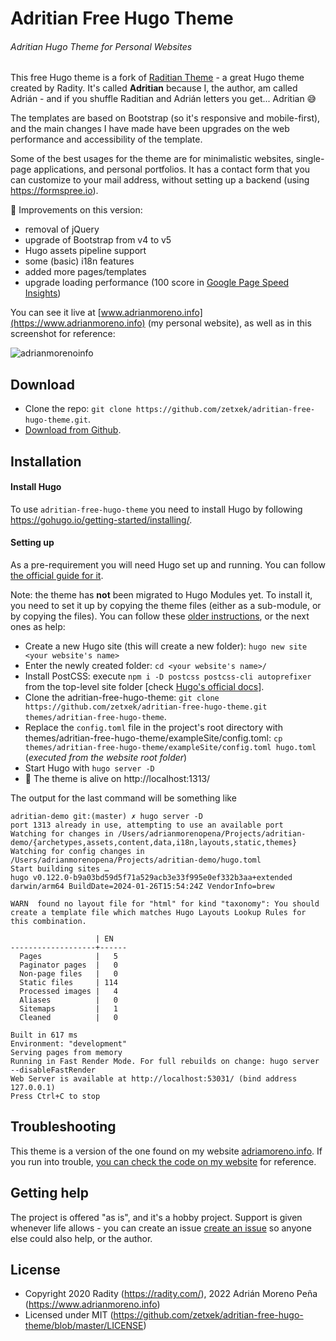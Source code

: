 # Adritian Free Hugo Theme
###### Adritian Hugo Theme for Personal Websites

This free Hugo theme is a fork of [Raditian Theme](https://github.com/radity/raditian-free-hugo-theme) - a great Hugo theme created by Radity. It's called __Adritian__ because I, the author, am called Adrián - and if you shuffle Raditian and Adrián letters you get... Adritian 😅

The templates are based on Bootstrap (so it's responsive and mobile-first), and the main changes I have made have been upgrades on the web performance and accessibility of the template.

Some of the best usages for the theme are for minimalistic websites, single-page applications, and personal portfolios. It has a contact form that you can customize to your mail address, without setting up a backend (using https://formspree.io).


🚀 Improvements on this version:

- removal of jQuery
- upgrade of Bootstrap from v4 to v5
- Hugo assets pipeline support
- some (basic) i18n features
- added more pages/templates
- upgrade loading performance (100 score in [Google Page Speed Insights](https://pagespeed.web.dev))

You can see it live at [www.adrianmoreno.info](https://www.adrianmoreno.info) (my personal website), as well as in this screenshot for reference:

![adrianmorenoinfo](https://user-images.githubusercontent.com/240085/230632835-74349170-d610-4731-8fac-62c413e6b3f5.png)


## Download

- Clone the repo: `git clone https://github.com/zetxek/adritian-free-hugo-theme.git`.
- [Download from Github](https://github.com/zetxek/adritian-free-hugo-theme/archive/main.zip).

## Installation

#### Install Hugo

To use `adritian-free-hugo-theme` you need to install Hugo by following https://gohugo.io/getting-started/installing/.

#### Setting up

As a pre-requirement you will need Hugo set up and running. You can follow [the official guide for it](https://gohugo.io/categories/installation/).

Note: the theme has **not** been migrated to Hugo Modules yet. To install it, you need to set it up by copying the theme files (either as a sub-module, or by copying the files). You can follow these [older instructions](https://gohugobrasil.netlify.app/themes/installing-and-using-themes/), or the next ones as help:

- Create a new Hugo site (this will create a new folder): `hugo new site <your website's name>`
- Enter the newly created folder: `cd <your website's name>/`
- Install PostCSS: execute `npm i -D postcss postcss-cli autoprefixer` from the top-level site folder [check [Hugo's official docs](https://gohugo.io/hugo-pipes/postcss/)].
- Clone the adritian-free-hugo-theme: `git clone https://github.com/zetxek/adritian-free-hugo-theme.git themes/adritian-free-hugo-theme`.
- Replace the `config.toml` file in the project's root directory with themes/adritian-free-hugo-theme/exampleSite/config.toml: `cp themes/adritian-free-hugo-theme/exampleSite/config.toml hugo.toml` (*executed from the website root folder*)
- Start Hugo with `hugo server -D`
- 🎉 The theme is alive on http://localhost:1313/

The output for the last command will be something like
```
adritian-demo git:(master) ✗ hugo server -D
port 1313 already in use, attempting to use an available port
Watching for changes in /Users/adrianmorenopena/Projects/adritian-demo/{archetypes,assets,content,data,i18n,layouts,static,themes}
Watching for config changes in /Users/adrianmorenopena/Projects/adritian-demo/hugo.toml
Start building sites …
hugo v0.122.0-b9a03bd59d5f71a529acb3e33f995e0ef332b3aa+extended darwin/arm64 BuildDate=2024-01-26T15:54:24Z VendorInfo=brew

WARN  found no layout file for "html" for kind "taxonomy": You should create a template file which matches Hugo Layouts Lookup Rules for this combination.

                   | EN
-------------------+------
  Pages            |   5
  Paginator pages  |   0
  Non-page files   |   0
  Static files     | 114
  Processed images |   4
  Aliases          |   0
  Sitemaps         |   1
  Cleaned          |   0

Built in 617 ms
Environment: "development"
Serving pages from memory
Running in Fast Render Mode. For full rebuilds on change: hugo server --disableFastRender
Web Server is available at http://localhost:53031/ (bind address 127.0.0.1)
Press Ctrl+C to stop

```

## Troubleshooting

This theme is a version of the one found on my website [adriamoreno.info](https://www.adrianmoreno.info). If you run into trouble, [you can check the code on my website](https://github.com/zetxek/adrianmoreno.info) for reference.

## Getting help

The project is offered "as is", and it's a hobby project. Support is given whenever life allows - you can create an issue [create an issue](https://github.com/zetxek/adritian-free-hugo-theme/issues) so anyone else could also help, or the author.

## License

- Copyright 2020 Radity (https://radity.com/), 2022 Adrián Moreno Peña (https://www.adrianmoreno.info)
- Licensed under MIT (https://github.com/zetxek/adritian-free-hugo-theme/blob/master/LICENSE)
